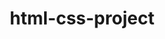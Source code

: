 # html-css-project
<!DOCTYPE html>
<html lang="en">
<head>
    <meta charset="UTF-8">
    <meta name="viewport" content="width=device-width, initial-scale=1.0">
    <title>Online Store</title>
    <link rel="stylesheet" href="https://cdnjs.cloudflare.com/ajax/libs/font-awesome/5.15.4/css/all.min.css">
    <style>
        * {
            box-sizing: border-box;
        }

        body {
            font-family: 'Arial', sans-serif;
            margin: 0;
            padding: 0;
            background-color: #f4f4f4;
        }

        header {
            background-color: #4CAF50;
            color: white;
            text-align: center;
            padding: 20px 0;
        }

        nav {
            text-align: center;
            margin: 20px 0;
        }

        nav button {
            margin: 0 10px;
            padding: 10px 20px;
            background-color: #4CAF50;
            color: white;
            border: none;
            border-radius: 5px;
            cursor: pointer;
            transition: background-color 0.3s;
        }

        nav button:hover {
            background-color: #45a049;
        }

        main {
            display: flex;
            justify-content: space-between;
            padding: 20px;
        }

        #products {
            display: flex;
            flex-wrap: wrap;
            width: 70%;
        }

        .product {
            background-color: white;
            border: 1px solid #ccc;
            border-radius: 5px;
            margin: 10px;
            padding: 10px;
            width: 200px;
            text-align: center;
            transition: transform 0.3s, box-shadow 0.3s;
        }

        .product:hover {
            transform: translateY(-5px);
            box-shadow: 0 4px 8px rgba(0, 0, 0, 0.2);
        }

        .product img {
            width: 100%;
            border-radius: 5px;
        }

        .price {
            font-weight: bold;
            color: #4CAF50;
        }

        #cart {
            width: 25%;
            border-left: 1px solid #ccc;
            padding-left: 20px;
        }

        #cart h2 {
            margin-top: 0;
        }

        #cart-items {
            margin-bottom: 20px;
        }

        .checkout {
            padding: 10px 20px;
            background-color: #4CAF50;
            color: white;
            border: none;
            border-radius: 5px;
            cursor: pointer;
            transition: background-color 0.3s;
        }

        .checkout:hover {
            background-color: #45a049;
        }
    </style>
</head>
<body>
    <header>
        <h1>Welcome to Our eCommerce Store</h1>
    </header>

    <nav id="categories">
        <button onclick="filterProducts('all')">All</button>
        <button onclick="filterProducts('electronics')">Electronics</button>
        <button onclick="filterProducts('clothing')">Clothing</button>
        <button onclick="filterProducts('home')">Home</button>
        <button onclick="filterProducts('books')">Books</button>
    </nav>

    <main>
        <div id="products">
            <!-- Sample Product 1 -->
            <div class="product" data-category="electronics">
                <img src="https://via.placeholder.com/150" alt="Product 1">
                <h3>Product 1</h3>
                <p>Description of Product 1</p>
                <p class="price">$100</p>
                <button class="add-to-cart" onclick="addToCart('Product 1')">Add to Cart <i class="fas fa-shopping-cart"></i></button>
            </div>

            <!-- Sample Product 2 -->
            <div class="product" data-category="clothing">
                <img src="https://via.placeholder.com/150" alt="Product 2">
                <h3>Product 2</h3>
                <p>Description of Product 2</p>
                <p class="price">$50</p>
                <button class="add-to-cart" onclick="addToCart('Product 2')">Add to Cart <i class="fas fa-shopping-cart"></i></button>
            </div
